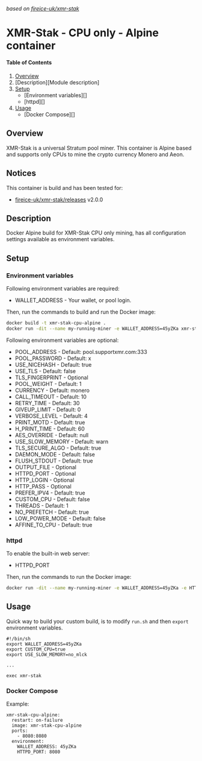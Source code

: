 ###### based on [fireice-uk/xmr-stak]
# XMR-Stak - CPU only - Alpine container

#### Table of Contents

1. [Overview][Overview]
2. [Description][Module description]
3. [Setup][Setup]
    * [Environment variables][]
    * [httpd][]
4. [Usage][Usage]
    * [Docker Compose][]

## Overview

XMR-Stak is a universal Stratum pool miner. This container is Alpine based and supports only CPUs to mine the crypto currency Monero and Aeon.

## Notices

This container is build and has been tested for:

* [fireice-uk/xmr-stak/releases] v2.0.0

## Description

Docker Alpine build for XMR-Stak CPU only mining, has all configuration settings available as environment variables.

## Setup

### Environment variables

Following environment variables are required:

* WALLET_ADDRESS        - Your wallet, or pool login.

Then, run the commands to build and run the Docker image:

``` bash
docker build -t xmr-stak-cpu-alpine .
docker run -dit --name my-running-miner -e WALLET_ADDRESS=45yZKa xmr-stak-cpu-alpine
```

Following environment variables are optional:

* POOL_ADDRESS          - Default: pool.supportxmr.com:333
* POOL_PASSWORD         - Default: x
* USE_NICEHASH          - Default: true
* USE_TLS               - Default: false
* TLS_FINGERPRINT       - Optional
* POOL_WEIGHT           - Default: 1
* CURRENCY              - Default: monero
* CALL_TIMEOUT          - Default: 10
* RETRY_TIME            - Default: 30
* GIVEUP_LIMIT          - Default: 0
* VERBOSE_LEVEL         - Default: 4
* PRINT_MOTD            - Default: true
* H_PRINT_TIME          - Default: 60
* AES_OVERRIDE          - Default: null
* USE_SLOW_MEMORY       - Default: warn
* TLS_SECURE_ALGO       - Default: true
* DAEMON_MODE           - Default: false
* FLUSH_STDOUT          - Default: true
* OUTPUT_FILE           - Optional
* HTTPD_PORT            - Optional
* HTTP_LOGIN            - Optional
* HTTP_PASS             - Optional
* PREFER_IPV4           - Default: true
* CUSTOM_CPU            - Default: false
* THREADS               - Default: 1
* NO_PREFETCH           - Default: true
* LOW_POWER_MODE        - Default: false
* AFFINE_TO_CPU         - Default: true

### httpd

To enable the built-in web server:

* HTTPD_PORT

Then, run the commands to run the Docker image:

``` bash
docker run -dit --name my-running-miner -e WALLET_ADDRESS=45yZKa -e HTTPD_PORT=8080 -p 8080:8080 xmr-stak-cpu-alpine
```

## Usage

Quick way to build your custom build, is to modify `run.sh` and then `export` environment variables.

```
#!/bin/sh
export WALLET_ADDRESS=45yZKa
export CUSTOM_CPU=true
export USE_SLOW_MEMORY=no_mlck

...

exec xmr-stak
```

### Docker Compose

Example:

```
xmr-stak-cpu-alpine:
  restart: on-failure
  image: xmr-stak-cpu-alpine
  ports:
    - 8080:8080
  environment:
    WALLET_ADDRESS: 45yZKa
    HTTPD_PORT: 8080
```

[Overview]: #overview
[Description]: #description
[Setup]: #setup
[Usage]: #usage

[fireice-uk/xmr-stak]: https://github.com/fireice-uk/xmr-stak
[fireice-uk/xmr-stak/releases]: https://github.com/fireice-uk/xmr-stak/releases
